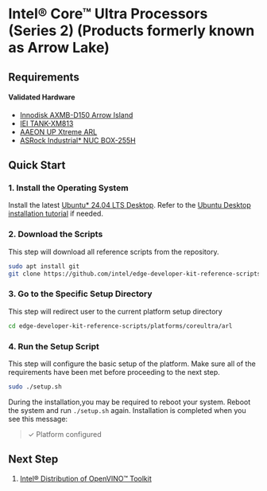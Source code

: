 # Intel® Core™ Ultra Processors (Series 2) (Products formerly known as Arrow Lake)

## Requirements

#### Validated Hardware
- [Innodisk AXMB-D150 Arrow Island](https://www.innodisk.com/en/blog/intel-core-ultra-series2-reference-kit)
- [IEI TANK-XM813](https://www.ieiworld.com/tw/product/model.php?II=1099)
- [AAEON UP Xtreme ARL](https://up-board.org/up-xtreme-arl/)
- [ASRock Industrial* NUC BOX-255H](https://www.asrockind.com/en-gb/NUC%20BOX-255H)

## Quick Start

### 1. Install the Operating System

Install the latest [Ubuntu* 24.04 LTS Desktop](https://releases.ubuntu.com/noble/). Refer to the [Ubuntu Desktop installation tutorial](https://ubuntu.com/tutorials/install-ubuntu-desktop) if needed.

### 2. Download the Scripts

This step will download all reference scripts from the repository.

```bash
sudo apt install git
git clone https://github.com/intel/edge-developer-kit-reference-scripts
```

### 3. Go to the Specific Setup Directory

This step will redirect user to the current platform setup directory

```bash
cd edge-developer-kit-reference-scripts/platforms/coreultra/arl
```

### 4. Run the Setup Script

This step will configure the basic setup of the platform. Make sure all of the requirements have been met before proceeding to the next step.

```bash
sudo ./setup.sh
```
During the installation,you may be required to reboot your system. Reboot the system and run `./setup.sh` again. Installation is completed when you see this message:
> ✓ Platform configured

## Next Step
1. [Intel® Distribution of OpenVINO™ Toolkit](./usecases/openvino/README.md)
